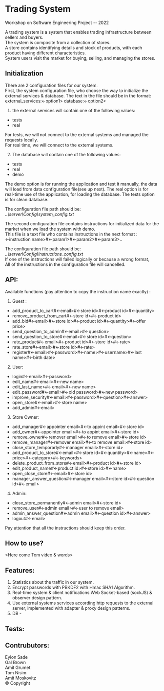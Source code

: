 # Trading System

Workshop on Software Engineering Project -- 2022

A trading system is a system that enables trading infrastructure between sellers and buyers.  
The system is composite from a collection of stores.  
A store contains identifying details and stock of products, with each product having different characteristics.  
System users visit the market for buying, selling, and managing the stores.  

## Initialization
There are 2 configuration files for our system.  
First, the system configuration file, who choose the way to initialize the external services & database.
The text in the file should be in the format:
  external_services:<-option1>
  database:<-option2>
  
1) the external services will contain one of the following values:  
* tests  
* real 

For tests, we will not connect to the external systems and managed the requests locally.  
For real time, we will connect to the external systems.  

2) The database will contain one of the following values:
* tests
* real
* demo

The demo option is for running the application and test it manually, the data will load from data configuration file(see up next).
The real option is for real-time use of the application, for loading the database.
The tests option is for clean database.

The configuration file path should be:  
*..\server\Config\system_config.txt*  

The second configuration file contains instructions for initialized data for the market when we load the system with demo.  
This file is a text file who contains instructions in the next format :  
<-instruction name>#<-param1>#<-param2>#<-param3>..  

The configuration file path should be:  
*..\server\Config\instructions_config.txt*  
If one of the instructions will failed logically or because a wrong format,  
All of the instructions in the configuration file will cancelled.  
 
## API:
Available functions (pay attention to copy the instruction name exactly) :
 1) Guest :
 * add_product_to_cart#<-email>#<-store id>#<-product id>#<-quantity>
 * remove_product_from_cart#<-store id>#<-product id>
 * add_bid#<-email>#<-store id>#<-product id>#<-quantity>#<-offer price>
 * send_question_to_admin#<-email>#<-question>
 * send_question_to_store#<-email>#<-store id>#<-question>
 * rate_product#<-email>#<-product id>#<-store id>#<-rate>
 * rate_store#<-email>#<-store id>#<-rate>
 * register#<-email>#<-password>#<-name>#<-username>#<-last name>#<-birth date>

 2) User:
 * login#<-email>#<-password>
 * edit_name#<-email>#<-new name>
 * edit_last_name>#<-email>#<-new name>
 * edit_password#<-email>#<-old password>#<-new password>
 * improve_security#<-email>#<-password>#<-question>#<-answer>
 * open_store#<-email>#<-store name>
 * add_admin#<-email>
 
 3) Store Owner:
 * add_manager#<-appointer email>#<-to appint email>#<-store id>
 * add_owner#<-appointer email>#<-to appint email>#<-store id>
 * remove_owner#<-remover email>#<-to remove email>#<-store id>
 * remove_manager#<-remover email>#<-to remove email>#<-store id>
 * close_store_temporarly#<-manager email>#<-store id>
 * add_product_to_store#<-email>#<-store id>#<-quantity>#<-name>#<-price>#<-category>#<-keywords>
 * delete_product_from_store#<-email>#<-product id>#<-store id>
 * edit_product_name#<-product id>#<-store id>#<-name>
 * open_close_store#<-email>#<-store id>
 * manager_answer_question#<-manager email>#<-store id>#<-question id>#<-email>
 
 4) Admin:
 * close_store_permanently#<-admin email>#<-store id>
 * remove_user#<-admin email>#<-user to remove email>
 * admin_answer_question#<-admin email>#<-question id>#<-answer>
 * logout#<-email>
 
Pay attention that all the instructions should keep this order.
 
## How to use?
 <Here come Tom video & words>
  
## Features:
 1. Statistics about the traffic in our system.
 2. Encrypt passwords with PBKDF2 with Hmac SHA1 Algorithm.
 3. Real-time system & client notifications Web Socket-based (sockJS) & observer design pattern.
 4. Use external systems services according http requests to the external server, implemented with adapter & proxy design patterns.
 5. DB - <GAL>
 
 ## Tests: 
 <Here come Eylon words>

## Contrubutors:
Eylon Sade   
Gal Brown  
Amit Grumet  
Tom Nisim  
Amit Moskovitz  
© Copyright


